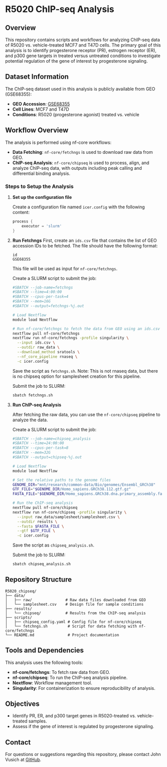 # R5020 ChIP-seq Analysis

## Overview
This repository contains scripts and workflows for analyzing ChIP-seq data of R5020 vs. vehicle-treated MCF7 and T47D cells. The primary goal of this analysis is to identify progesterone receptor (PR), estrogen receptor (ER), and p300 gene targets in treated versus untreated conditions to investigate potential regulation of the gene of interest by progesterone signaling.

## Dataset Information
The ChIP-seq dataset used in this analysis is publicly available from GEO (GSE68355):
- **GEO Accession**: [GSE68355](https://www.ncbi.nlm.nih.gov/geo/query/acc.cgi?acc=GSE68355)
- **Cell Lines**: MCF7 and T47D
- **Conditions**: R5020 (progesterone agonist) treated vs. vehicle

## Workflow Overview

The analysis is performed using nf-core workflows:
- **Data Fetching**: `nf-core/fetchngs` is used to download raw data from GEO.
- **ChIP-seq Analysis**: `nf-core/chipseq` is used to process, align, and analyze ChIP-seq data, with outputs including peak calling and differential binding analysis.

### Steps to Setup the Analysis
1. **Set up the configuration file**

   Create a configuration file named `icer.config` with the following content:

   ```groovy
   process {
       executor = 'slurm'
   }
   ```

2. **Run Fetchngs**
   First, create an `ids.csv` file that contains the list of GEO accession IDs to be fetched. The file should have the following format:

   ```csv
   id
   GSE68355
   ```

   This file will be used as input for `nf-core/fetchngs`.

   Create a SLURM script to submit the job:

   ```bash
   #SBATCH --job-name=fetchngs
   #SBATCH --time=4:00:00
   #SBATCH --cpus-per-task=4
   #SBATCH --mem=16G
   #SBATCH --output=fetchngs-%j.out

   # Load Nextflow
   module load Nextflow

   # Run nf-core/fetchngs to fetch the data from GEO using an ids.csv file
   nextflow pull nf-core/fetchngs
   nextflow run nf-core/fetchngs -profile singularity \
     --input ids.csv \
     --outdir raw_data \
     --download_method sratools \
     --nf_core_pipeline rnaseq \
     -c icer.config
   ```
   Save the script as `fetchngs.sh`. Note: This is not rnaseq data, but there is no chipseq option for samplesheet creation for this pipeline.
   
   Submit the job to SLURM:

   ```bash
   sbatch fetchngs.sh
   ```

3. **Run ChIP-seq Analysis**

   After fetching the raw data, you can use the `nf-core/chipseq` pipeline to analyze the data.

   Create a SLURM script to submit the job:

   ```bash
   #SBATCH --job-name=chipseq_analysis
   #SBATCH --time=24:00:00
   #SBATCH --cpus-per-task=8
   #SBATCH --mem=32G
   #SBATCH --output=chipseq-%j.out

   # Load Nextflow
   module load Nextflow

   # Set the relative paths to the genome files
   GENOME_DIR="mnt/research/common-data/Bio/genomes/Ensembl_GRCh38"
   GTF_FILE="$GENOME_DIR/Homo_sapiens.GRCh38.112.gtf.gz"
   FASTA_FILE="$GENOME_DIR/Homo_sapiens.GRCh38.dna.primary_assembly.fa.gz"

   # Run the ChIP-seq analysis
   nextflow pull nf-core/chipseq
   nextflow run nf-core/chipseq -profile singularity \
     --input raw_data/samplesheet/samplesheet.csv \
     --outdir results \
     --fasta $FASTA_FILE \
     --gtf $GTF_FILE \
     -c icer.config
   ```

   Save the script as `chipseq_analysis.sh`.
   
   Submit the job to SLURM:

   ```bash
   sbatch chipseq_analysis.sh
   ```

## Repository Structure

```plaintext
R5020_chipseq/
├── data/
│   ├── raw/               # Raw data files downloaded from GEO
│   └── samplesheet.csv    # Design file for sample conditions
├── results/
│   └── chipseq/           # Results from the ChIP-seq analysis
├── scripts/
│   ├── chipseq_config.yaml # Config file for nf-core/chipseq
│   └── fetchngs.sh         # Script for data fetching with nf-core/fetchngs
└── README.md               # Project documentation
```

## Tools and Dependencies
This analysis uses the following tools:
- **nf-core/fetchngs**: To fetch raw data from GEO.
- **nf-core/chipseq**: To run the ChIP-seq analysis pipeline.
- **Nextflow**: Workflow management tool.
- **Singularity**: For containerization to ensure reproducibility of analysis.

## Objectives
- Identify PR, ER, and p300 target genes in R5020-treated vs. vehicle-treated samples.
- Assess if the gene of interest is regulated by progesterone signaling.

## Contact
For questions or suggestions regarding this repository, please contact John Vusich at [GitHub](https://github.com/johnvusich).


